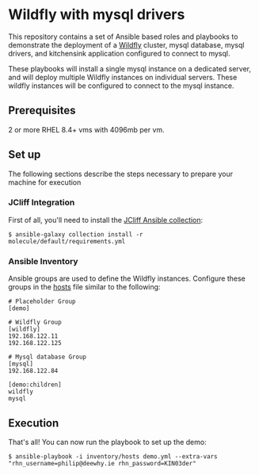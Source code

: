# Wildfly with mysql drivers

This repository contains a set of Ansible based roles and playbooks to demonstrate the deployment of a [Wildfly](https://wildfly.org/) cluster, mysql database, mysql drivers, and kitchensink application configured to connect to mysql.

These playbooks will install a single mysql instance on a dedicated server, and will deploy multiple Wildfly instances on individual servers.  These wildfly instances will be configured to connect to the mysql instance.  
## Prerequisites
2 or more RHEL 8.4+ vms with 4096mb per vm.


## Set up

The following sections describe the steps necessary to prepare your machine for execution

### JCliff Integration

First of all, you'll need to install the [JCliff Ansible collection](https://github.com/middleware_automation/ansible_collections_jcliff):

    $ ansible-galaxy collection install -r molecule/default/requirements.yml

### Ansible Inventory

Ansible groups are used to define the Wildfly instances. Configure these groups in the [hosts](inventory/hosts) file similar to the following:

```
# Placeholder Group
[demo]

# Wildfly Group
[wildfly]
192.168.122.11
192.168.122.125

# Mysql database Group
[mysql]
192.168.122.84

[demo:children]
wildfly
mysql
```

## Execution

That's all! You can now run the playbook to set up the demo:

    $ ansible-playbook -i inventory/hosts demo.yml --extra-vars "rhn_username=philip@deewhy.ie rhn_password=KIN03der" 
